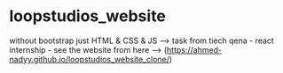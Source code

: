 # loopstudios_website
without bootstrap just HTML & CSS & JS --> task from tiech qena - react internship - see the website from here -->
(https://ahmed-nadyy.github.io/loopstudios_website_clone/)
